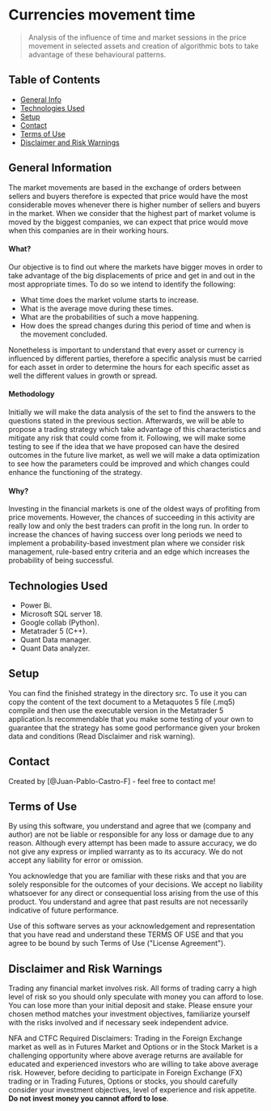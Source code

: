 # Currencies movement time 
> Analysis of the influence of time and market sessions in the price movement in selected assets and creation of algorithmic bots to take advantage of these behavioural patterns. 

## Table of Contents
* [General Info](#general-information)
* [Technologies Used](#technologies-used)
* [Setup](#setup)
* [Contact](#contact)
* [Terms of Use](#terms-of-use)
* [Disclaimer and Risk Warnings](#disclaimer-and-risk-warnings)
 

## General Information

The market movements are based in the exchange of orders between sellers and buyers therefore is expected that price would have the most considerable moves whenever there is higher number of sellers and buyers in the market. When we consider that the highest part of market volume is moved by the biggest companies, we can expect that price would move when this companies are in their working hours. 

#### What?
Our objective is to find out where the markets have bigger moves in order to take advantage of the big displacements of price and get in and out in the most appropriate times. To do so we intend to identify the following:
- What time does the market volume starts to increase.
- What is the average move during these times.
- What are the probabilities of such a move happening.
- How does the spread changes during this period of time and when is the movement concluded. 

Nonetheless is important to understand that every asset or currency is influenced by different parties, therefore a specific analysis must be carried for each asset in order to determine the hours for each specific asset as well the different values in growth or spread. 

#### Methodology
Initially we will make the data analysis of the set to find the answers to the questions stated in the previous section. Afterwards, we will be able to propose a trading strategy which take advantage of this characteristics and mitigate any risk that could come from it. Following, we will make some testing to see if the idea that we have proposed can have the desired outcomes in the future live market, as well we will make a data optimization to see how the parameters could be improved and which changes could enhance the functioning of the strategy. 

#### Why?
Investing in the financial markets is one of the oldest ways of profiting from price movements. However, the chances of succeeding in this activity are really low and only the best traders can profit in the long run. In order to increase the chances of having success over long periods we need to implement a probability-based investment plan where we consider risk management, rule-based entry criteria and an edge which increases the probability of being successful.   

## Technologies Used
- Power Bi. 
- Microsoft SQL server 18.
- Google collab (Python).
- Metatrader 5 (C++).
- Quant Data manager. 
- Quant Data analyzer. 

## Setup
You can find the finished strategy in the directory src. To use it you can copy the content of the text document to a Metaquotes 5 file (.mq5) compile and then use the executable version in the Metatrader 5 application.Is recommendable that you make some testing of your own to guarantee that the strategy has some good performance given your broken data and conditions (Read Disclaimer and risk warning). 

## Contact
Created by [@Juan-Pablo-Castro-F] - feel free to contact me!


## Terms of Use

By using this software, you understand and agree that we (company and author)
are not be liable or responsible for any loss or damage due to any reason.
Although every attempt has been made to assure accuracy,
we do not give any express or implied warranty as to its accuracy.
We do not accept any liability for error or omission.

You acknowledge that you are familiar with these risks
and that you are solely responsible for the outcomes of your decisions.
We accept no liability whatsoever for any direct or consequential loss arising from the use of this product.
You understand and agree that past results are not necessarily indicative of future performance.

Use of this software serves as your acknowledgement and representation that you have read and understand
these TERMS OF USE and that you agree to be bound by such Terms of Use ("License Agreement").

## Disclaimer and Risk Warnings

Trading any financial market involves risk.
All forms of trading carry a high level of risk so you should only speculate with money you can afford to lose.
You can lose more than your initial deposit and stake.
Please ensure your chosen method matches your investment objectives,
familiarize yourself with the risks involved and if necessary seek independent advice.

NFA and CTFC Required Disclaimers:
Trading in the Foreign Exchange market as well as in Futures Market and Options or in the Stock Market
is a challenging opportunity where above average returns are available for educated and experienced investors
who are willing to take above average risk.
However, before deciding to participate in Foreign Exchange (FX) trading or in Trading Futures, Options or stocks,
you should carefully consider your investment objectives, level of experience and risk appetite.
**Do not invest money you cannot afford to lose**.
